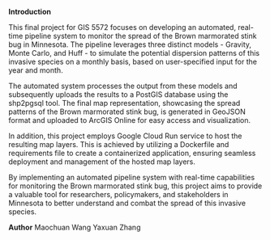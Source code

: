 **Introduction**

This final project for GIS 5572 focuses on developing an automated, real-time pipeline system to monitor the spread of the Brown marmorated stink bug in Minnesota. The pipeline leverages three distinct models - Gravity, Monte Carlo, and Huff - to simulate the potential dispersion patterns of this invasive species on a monthly basis, based on user-specified input for the year and month.

The automated system processes the output from these models and subsequently uploads the results to a PostGIS database using the shp2pgsql tool. The final map representation, showcasing the spread patterns of the Brown marmorated stink bug, is generated in GeoJSON format and uploaded to ArcGIS Online for easy access and visualization.

In addition, this project employs Google Cloud Run service to host the resulting map layers. This is achieved by utilizing a Dockerfile and requirements file to create a containerized application, ensuring seamless deployment and management of the hosted map layers.

By implementing an automated pipeline system with real-time capabilities for monitoring the Brown marmorated stink bug, this project aims to provide a valuable tool for researchers, policymakers, and stakeholders in Minnesota to better understand and combat the spread of this invasive species.

**Author**
Maochuan Wang
Yaxuan Zhang